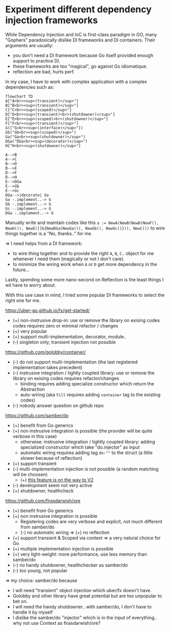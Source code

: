 # Experiment different dependency injection frameworks

While Dependency Injection and IoC is first-class paradigm in GO, many "Gophers" paradoxically dislike DI frameworks and DI containers. Their arguments are usually:

* you don't need a DI framework because Go itself provided enough support to practice DI.
* these frameworks are too "magical", go against Go idiomatique.
* reflection are bad, hurts perf.

In my case, I have to work with complex application with a complex dependencies such as:

```mermaid
flowchart TD
A["A<br><sup>(transient)</sup>"]
B["B<br><sup>(transient)</sup>"]
C["C<br><sup>(scoped)</sup>"]
D["D<br><sup>(transient)<br>(shutdowner)</sup>"]
E["E<br><sup>(scoped)<br>(shutdowner)</sup>"]
F["F<br><sup>(transient)</sup>"]
G(["G<br><sup>(interface)</sup>"])
Gb("Gb<br><sup>(scoped)</sup>")
Ga("Ga<br><sup>(shutdowner)</sup>")
DGa("DGa<br><sup>(decorator)</sup>")
H["H<br><sup>(shutdowner)</sup>"]

A-->B
A-->C
B-->D
B-->E
D-->F
D-->H
E-->DGa
E-->Gb
E-->Gc
DGa-->|decorate| Ga
Ga -.implement..-> G
Gb -.implement..-> G
Gc -.implement..-> G
DGa -.implement..-> G
```

Manually write and maintain codes like this `a := NewA(NewB(NewD(NewF(), NewH()), NewE([]G{NewDGa(NewGa()), NewGb(), NewGc()})), NewC())` to wire things together is a "No, thanks.." for me.

=> I need helps from a DI framework:

* to wire thing together and to provide the right `A`, `B`, `C`.. object for me whenever I need them (magically or not I don't care).
* to minimize the wiring work when `A` or `D` get more dependency in the future...

Lastly, spending some more nano-second on Reflection is the least things I wil have to worry about.

With this use case in mind, I tried some popular DI frameworks to select the right one for me.

<https://uber-go.github.io/fx/get-started/>

* (+) non-instrusive drop-in: use or remove the library on exising codes codes requires zero or minimal refactor / changes
* (+) very popular
* (+) support multi-implementation, decorator, module..
* (-) singleton only, transient injection not possible

<https://github.com/golobby/container/>

* (-) do not support multi-implementation (the last registered implementation takes precedent)
* (-) instrusive integration / tightly coupled library: use or remove the library on exising codes requires refactor/changes
  * binding requires adding specialize constructor which return the Abstraction
  * auto-wiring (aka `Fill` requires adding `container` tag to the existing codes)
* (-) nobody answer question on github repo

<https://github.com/samber/do>

* (+) benefit from Go generics
* (+) non instrusive integration is possible (the provider will be quite verbose in this case)
  * otherwise: instrusive integration / tightly coupled library: adding specialized constructor which take "do.injector" as input
  * automatic wiring requires adding tag `do:""` to the struct (a little slower because of reflection)
* (+) support transient
* (-) multi-implementation injection is not possible (a random matching will be choosen)
  * (+) [this feature is on the way to V2](https://github.com/samber/do/pull/45)
* (-) development seem not very active
* (+) shutdowner, healthcheck

<https://github.com/firasdarwish/ore>

* (+) benefit from Go generics
* (+) non instrusive integration is possible
  * Registering codes are very verbose and explicit, not much different from samber/do
  * (-) no automatic wiring => (+) no reflection
* (+) support transient & Scoped via context => a very natural choice for Go
* (+) multiple implementation injection is possible
* (+) very light-weight: more performance, use less memory than samber/do
* (-) no handy shutdowner, healthchecker as samber/do
* (-) too young, not popular

=> my choice: samber/do because

* I will need "transient" object injection which uber/fx doesn't have.
* Golobby and other library have great potential but are too unpopular to bet on.
* I will need the handy shutdowner.. with samber/do, I don't have to handle it by myself
* I dislike the samber/do "injector" which is in the input of everything.. why not use Context as firasdarwish/ore?
